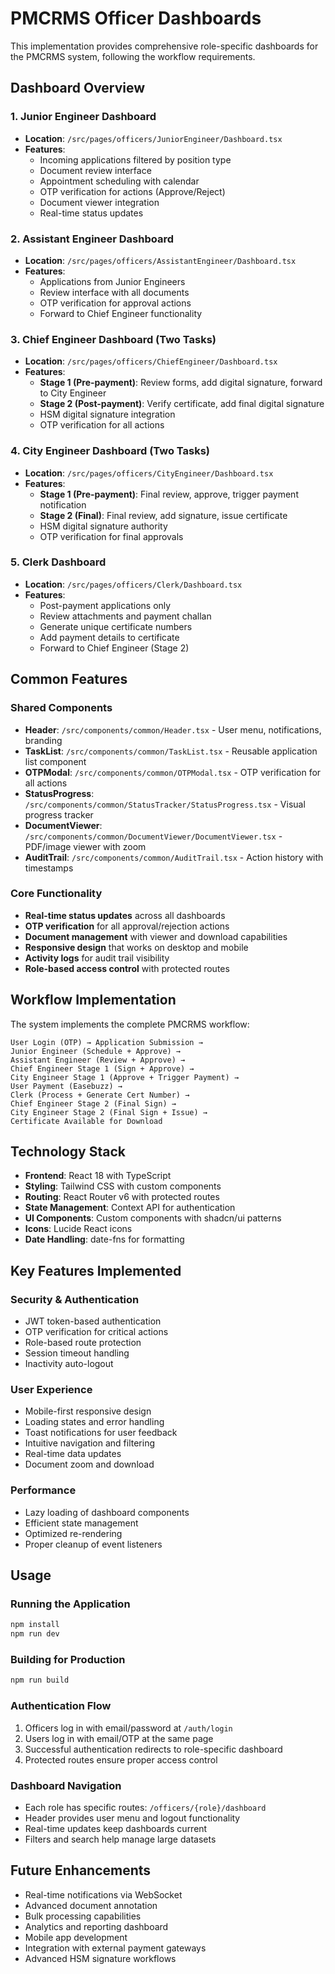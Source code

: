 # PMCRMS Officer Dashboards

This implementation provides comprehensive role-specific dashboards for the PMCRMS system, following the workflow requirements.

## Dashboard Overview

### 1. Junior Engineer Dashboard
- **Location**: `/src/pages/officers/JuniorEngineer/Dashboard.tsx`
- **Features**:
  - Incoming applications filtered by position type
  - Document review interface
  - Appointment scheduling with calendar
  - OTP verification for actions (Approve/Reject)
  - Document viewer integration
  - Real-time status updates

### 2. Assistant Engineer Dashboard
- **Location**: `/src/pages/officers/AssistantEngineer/Dashboard.tsx`
- **Features**:
  - Applications from Junior Engineers
  - Review interface with all documents
  - OTP verification for approval actions
  - Forward to Chief Engineer functionality

### 3. Chief Engineer Dashboard (Two Tasks)
- **Location**: `/src/pages/officers/ChiefEngineer/Dashboard.tsx`
- **Features**:
  - **Stage 1 (Pre-payment)**: Review forms, add digital signature, forward to City Engineer
  - **Stage 2 (Post-payment)**: Verify certificate, add final digital signature
  - HSM digital signature integration
  - OTP verification for all actions

### 4. City Engineer Dashboard (Two Tasks)
- **Location**: `/src/pages/officers/CityEngineer/Dashboard.tsx`
- **Features**:
  - **Stage 1 (Pre-payment)**: Final review, approve, trigger payment notification
  - **Stage 2 (Final)**: Final review, add signature, issue certificate
  - HSM digital signature authority
  - OTP verification for final approvals

### 5. Clerk Dashboard
- **Location**: `/src/pages/officers/Clerk/Dashboard.tsx`
- **Features**:
  - Post-payment applications only
  - Review attachments and payment challan
  - Generate unique certificate numbers
  - Add payment details to certificate
  - Forward to Chief Engineer (Stage 2)

## Common Features

### Shared Components
- **Header**: `/src/components/common/Header.tsx` - User menu, notifications, branding
- **TaskList**: `/src/components/common/TaskList.tsx` - Reusable application list component
- **OTPModal**: `/src/components/common/OTPModal.tsx` - OTP verification for all actions
- **StatusProgress**: `/src/components/common/StatusTracker/StatusProgress.tsx` - Visual progress tracker
- **DocumentViewer**: `/src/components/common/DocumentViewer/DocumentViewer.tsx` - PDF/image viewer with zoom
- **AuditTrail**: `/src/components/common/AuditTrail.tsx` - Action history with timestamps

### Core Functionality
- **Real-time status updates** across all dashboards
- **OTP verification** for all approval/rejection actions
- **Document management** with viewer and download capabilities
- **Responsive design** that works on desktop and mobile
- **Activity logs** for audit trail visibility
- **Role-based access control** with protected routes

## Workflow Implementation

The system implements the complete PMCRMS workflow:

```
User Login (OTP) → Application Submission → 
Junior Engineer (Schedule + Approve) → 
Assistant Engineer (Review + Approve) → 
Chief Engineer Stage 1 (Sign + Approve) → 
City Engineer Stage 1 (Approve + Trigger Payment) → 
User Payment (Easebuzz) → 
Clerk (Process + Generate Cert Number) → 
Chief Engineer Stage 2 (Final Sign) → 
City Engineer Stage 2 (Final Sign + Issue) → 
Certificate Available for Download
```

## Technology Stack

- **Frontend**: React 18 with TypeScript
- **Styling**: Tailwind CSS with custom components
- **Routing**: React Router v6 with protected routes
- **State Management**: Context API for authentication
- **UI Components**: Custom components with shadcn/ui patterns
- **Icons**: Lucide React icons
- **Date Handling**: date-fns for formatting

## Key Features Implemented

### Security & Authentication
- JWT token-based authentication
- OTP verification for critical actions
- Role-based route protection
- Session timeout handling
- Inactivity auto-logout

### User Experience
- Mobile-first responsive design
- Loading states and error handling
- Toast notifications for user feedback
- Intuitive navigation and filtering
- Real-time data updates
- Document zoom and download

### Performance
- Lazy loading of dashboard components
- Efficient state management
- Optimized re-rendering
- Proper cleanup of event listeners

## Usage

### Running the Application
```bash
npm install
npm run dev
```

### Building for Production
```bash
npm run build
```

### Authentication Flow
1. Officers log in with email/password at `/auth/login`
2. Users log in with email/OTP at the same page
3. Successful authentication redirects to role-specific dashboard
4. Protected routes ensure proper access control

### Dashboard Navigation
- Each role has specific routes: `/officers/{role}/dashboard`
- Header provides user menu and logout functionality
- Real-time updates keep dashboards current
- Filters and search help manage large datasets

## Future Enhancements

- Real-time notifications via WebSocket
- Advanced document annotation
- Bulk processing capabilities
- Analytics and reporting dashboard
- Mobile app development
- Integration with external payment gateways
- Advanced HSM signature workflows